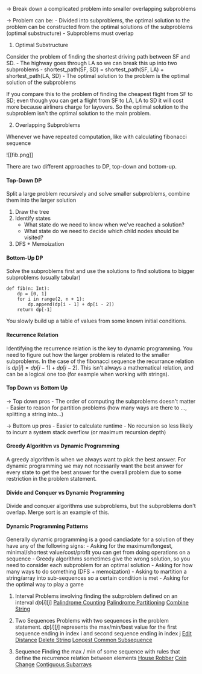 -> Break down a complicated problem into smaller overlapping subproblems

-> Problem can be:
	   - Divided into subproblems, the optimal solution to the problem can be constructed from the optimal solutions of the subproblems (optimal substructure)
	 - Subproblems must overlap

1. Optimal Substructure

Consider the problem of finding the shortest driving path between SF and SD.
	- The highway goes through LA so we can break this up into two subproblems
	- shortest_path(SF, SD) = shortest_path(SF, LA) + shortest_path(LA, SD)
	- The optimal solution to the problem is the optimal solution of the subproblems

If you compare this to the problem of finding the cheapest flight from SF to SD; even though you can get a flight from SF to LA, LA to SD it will cost more because airliners charge for layovers. So the optimal solution to the subproblem isn't the optimal solution to the main problem.

2. Overlapping Subproblems

Whenever we have repeated computation, like with calculating fibonacci sequence

![[fib.png]]

There are two different approaches to DP, top-down and bottom-up.

#### Top-Down DP
Split a large problem recursively and solve smaller subproblems, combine them into the larger solution

1) Draw the tree
2) Identify states
	- What state do we need to know when we've reached a solution?
	- What state do we need to decide which child nodes should be visited?
3) DFS + Memoization

#### Bottom-Up DP
Solve the subproblems first and use the solutions to find solutions to bigger subproblems (usually tabular)

```
def fib(n: Int):
	dp = [0, 1]
	for i in range(2, n + 1):
		dp.append(dp[i - 1] + dp[i - 2])
	return dp[-1]
```

You slowly build up a table of values from some known initial conditions. 

#### Recurrence Relation
Identifying the recurrence relation is the key to dynamic programming. You need to figure out how the larger problem is related to the smaller subproblems. In the case of the fibonacci sequence the recurrance relation is $dp[i] = dp[i-1]  + dp[i-2]$. This isn't always a mathematical relation, and can be a logical one too (for example when working with strings).

#### Top Down vs Bottom Up
-> Top down pros
	- The order of computing the subproblems doesn't matter
	- Easier to reason for partition problems (how many ways are there to ..., splitting a string into...)

-> Buttom up pros 
	- Easier to calculate runtime
	- No recursion so less likely to incurr a system stack overflow (or maximum recursion depth)

#### Greedy Algorithm vs Dynamic Programming
A greedy algorithm is when we always want to pick the best answer. For dynamic programming we may not ncessarily want the best answer for every state to get the best answer for the overall problem due to some restriction in the problem statement.


#### Divide and Conquer vs Dynamic Programming
Divide and conquer algorithms use subproblems, but the subproblems don't overlap. Merge sort is an example of this.

#### Dynamic Programming Patterns
Generally dynamic programming is a good candiadate for a solution of they have any of the following signs:
	- Asking for the maximum/longest, minimal/shortest value/cost/profit you can get from doing operations on a sequence
	- Greedy algorithms sometimes give the wrong solution, so you need to consider each subproblem for an optimal solution
	- Asking for how many ways to do something (DFS + memoization)
	- Asking to martition a string/array into sub-sequences so a certain condition is met
	- Asking for the optimal way to play a game

1) Interval
	Problems involving finding the subproblem defined on an interval $dp[i][j]$
	[Palindrome Counting](dp/Palindrome_Counting)
	[Palindrome Partitioning](dp/Palindrome_Partitioning)
	[Combine String](dp/Combine_String)
	
2) Two Sequences
	Problems with two sequences in the problem statement. $dp[i][j]$ represents the max/min/best value for the first sequence ending in index i and second sequence ending in index j
	[Edit Distance](dp/Edit_Distance)
	[Delete String](dp/Delete_String)
	[Longest Common Subsequence](dp/Longest_Common_Subsequence)

3) Sequence
	Finding the max / min of some sequence with rules that define the recurrence relation between elements
	[House Robber](dp/House_Robber)
	[Coin Change](dp/Coin_Change)
	[Contiguous Subarrays](dp/Contiguous_Subarrays)
